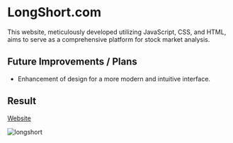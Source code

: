 # LongShort.com

This website, meticulously developed utilizing JavaScript, CSS, and HTML, aims to serve as a comprehensive platform for stock market analysis.

## Future Improvements / Plans

- Enhancement of design for a more modern and intuitive interface.

## Result

[Website](https://thelongshort.netlify.app/)
  
![longshort](https://github.com/Aggarwal-Gavesh-25/LongShort.com/assets/118240223/bceda5f2-8a09-4f9b-b4aa-c4d21acef165)
